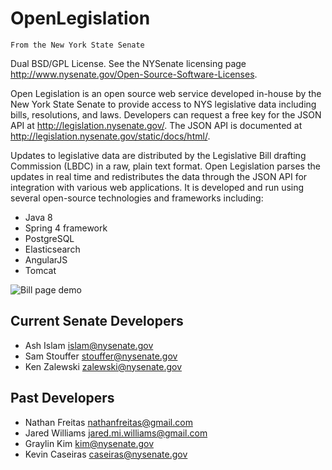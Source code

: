 OpenLegislation
====================

`From the New York State Senate`

Dual BSD/GPL License. See the NYSenate licensing page http://www.nysenate.gov/Open-Source-Software-Licenses.

Open Legislation is an open source web service developed in-house by the New York State Senate to provide access to NYS legislative data including bills, resolutions, and laws. Developers can request a free key for the JSON API at http://legislation.nysenate.gov/. The JSON API is documented at http://legislation.nysenate.gov/static/docs/html/.

Updates to legislative data are distributed by the Legislative Bill drafting Commission (LBDC) in a raw, plain text format. Open Legislation parses the updates in real time and redistributes the data through the JSON API for integration with various web applications. It is developed and run using several open-source technologies and frameworks including: 

* Java 8
* Spring 4 framework
* PostgreSQL
* Elasticsearch
* AngularJS
* Tomcat

![Bill page demo](https://raw.githubusercontent.com/nysenate/OpenLegislation/master/src/main/webapp/static/img/bill-page.png)

Current Senate Developers
---------------------------

* Ash Islam <islam@nysenate.gov>
* Sam Stouffer <stouffer@nysenate.gov>
* Ken Zalewski <zalewski@nysenate.gov>

Past Developers
--------------------

* Nathan Freitas <nathanfreitas@gmail.com>
* Jared Williams <jared.mi.williams@gmail.com>
* Graylin Kim <kim@nysenate.gov>
* Kevin Caseiras <caseiras@nysenate.gov>
